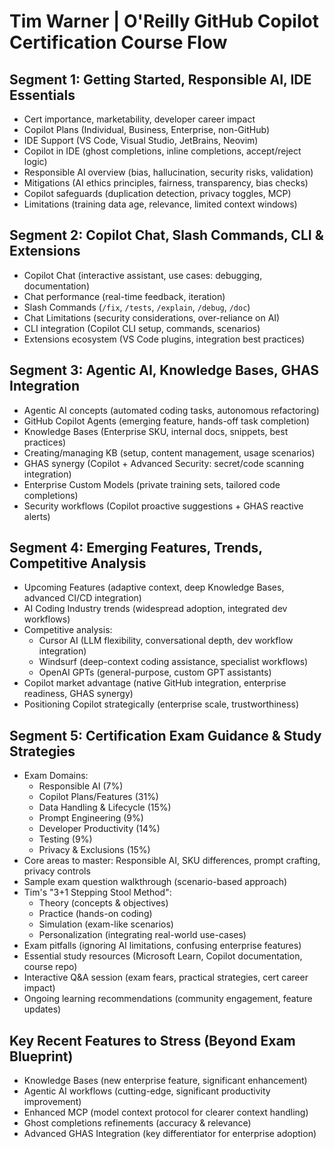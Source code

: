 # Tim Warner | O'Reilly GitHub Copilot Certification Course Flow

## Segment 1: Getting Started, Responsible AI, IDE Essentials
- Cert importance, marketability, developer career impact
- Copilot Plans (Individual, Business, Enterprise, non-GitHub)
- IDE Support (VS Code, Visual Studio, JetBrains, Neovim)
- Copilot in IDE (ghost completions, inline completions, accept/reject logic)
- Responsible AI overview (bias, hallucination, security risks, validation)
- Mitigations (AI ethics principles, fairness, transparency, bias checks)
- Copilot safeguards (duplication detection, privacy toggles, MCP)
- Limitations (training data age, relevance, limited context windows)

## Segment 2: Copilot Chat, Slash Commands, CLI & Extensions
- Copilot Chat (interactive assistant, use cases: debugging, documentation)
- Chat performance (real-time feedback, iteration)
- Slash Commands (`/fix`, `/tests`, `/explain`, `/debug`, `/doc`)
- Chat Limitations (security considerations, over-reliance on AI)
- CLI integration (Copilot CLI setup, commands, scenarios)
- Extensions ecosystem (VS Code plugins, integration best practices)

## Segment 3: Agentic AI, Knowledge Bases, GHAS Integration
- Agentic AI concepts (automated coding tasks, autonomous refactoring)
- GitHub Copilot Agents (emerging feature, hands-off task completion)
- Knowledge Bases (Enterprise SKU, internal docs, snippets, best practices)
- Creating/managing KB (setup, content management, usage scenarios)
- GHAS synergy (Copilot + Advanced Security: secret/code scanning integration)
- Enterprise Custom Models (private training sets, tailored code completions)
- Security workflows (Copilot proactive suggestions + GHAS reactive alerts)

## Segment 4: Emerging Features, Trends, Competitive Analysis
- Upcoming Features (adaptive context, deep Knowledge Bases, advanced CI/CD integration)
- AI Coding Industry trends (widespread adoption, integrated dev workflows)
- Competitive analysis:
  - Cursor AI (LLM flexibility, conversational depth, dev workflow integration)
  - Windsurf (deep-context coding assistance, specialist workflows)
  - OpenAI GPTs (general-purpose, custom GPT assistants)
- Copilot market advantage (native GitHub integration, enterprise readiness, GHAS synergy)
- Positioning Copilot strategically (enterprise scale, trustworthiness)

## Segment 5: Certification Exam Guidance & Study Strategies
- Exam Domains:
  - Responsible AI (7%)
  - Copilot Plans/Features (31%)
  - Data Handling & Lifecycle (15%)
  - Prompt Engineering (9%)
  - Developer Productivity (14%)
  - Testing (9%)
  - Privacy & Exclusions (15%)
- Core areas to master: Responsible AI, SKU differences, prompt crafting, privacy controls
- Sample exam question walkthrough (scenario-based approach)
- Tim's "3+1 Stepping Stool Method":
  - Theory (concepts & objectives)
  - Practice (hands-on coding)
  - Simulation (exam-like scenarios)
  - Personalization (integrating real-world use-cases)
- Exam pitfalls (ignoring AI limitations, confusing enterprise features)
- Essential study resources (Microsoft Learn, Copilot documentation, course repo)
- Interactive Q&A session (exam fears, practical strategies, cert career impact)
- Ongoing learning recommendations (community engagement, feature updates)

## Key Recent Features to Stress (Beyond Exam Blueprint)
- Knowledge Bases (new enterprise feature, significant enhancement)
- Agentic AI workflows (cutting-edge, significant productivity improvement)
- Enhanced MCP (model context protocol for clearer context handling)
- Ghost completions refinements (accuracy & relevance)
- Advanced GHAS Integration (key differentiator for enterprise adoption)
